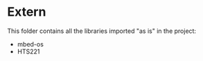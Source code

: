 # Extern

This folder contains all the libraries imported "as is" in the project:

- mbed-os
- HTS221
